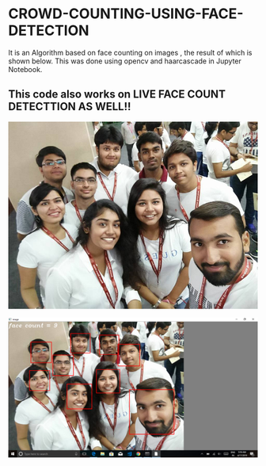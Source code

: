 # CROWD-COUNTING-USING-FACE-DETECTION
It is an Algorithm based on face counting on images , the result of which is shown below. This was done using opencv and haarcascade in Jupyter Notebook.
## This code also works on LIVE FACE COUNT DETECTTION AS WELL!!

![](friend.jpg)

![](working.png)
